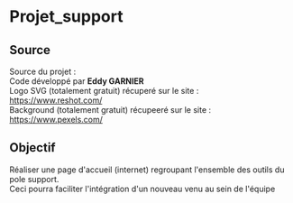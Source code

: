 # Projet_support
## Source
Source du projet :  
Code développé par **Eddy GARNIER**  
Logo SVG (totalement gratuit) récuperé sur le site : https://www.reshot.com/  
Background (totalement gratuit) récupeeré sur le site : https://www.pexels.com/  

## Objectif
Réaliser une page d'accueil (internet) regroupant l'ensemble des outils du pole support.  
Ceci pourra faciliter l'intégration d'un nouveau venu au sein de l'équipe  


